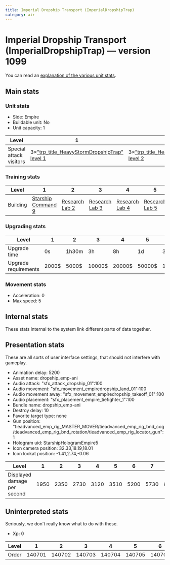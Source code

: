 ```yaml
---
title: Imperial Dropship Transport (ImperialDropshipTrap)
category: air
---
```


# Imperial Dropship Transport (ImperialDropshipTrap) — version 1099

You can read an [explanation  of the various unit stats](unitexplained.md).

## Main stats

### Unit stats

  * Side: Empire
  * Buildable unit: No
  * Unit capacity: 1

|Level                  |1                                                                          |2                                                                          |3                                                                          |4                                                                          |5                                                                          |6                                                                          |7                                                                          |8                                                                          |9                                                                          |10                                                                          |
|-----------------------|---------------------------------------------------------------------------|---------------------------------------------------------------------------|---------------------------------------------------------------------------|---------------------------------------------------------------------------|---------------------------------------------------------------------------|---------------------------------------------------------------------------|---------------------------------------------------------------------------|---------------------------------------------------------------------------|---------------------------------------------------------------------------|----------------------------------------------------------------------------|
|Special attack visitors|3×["trp_title_HeavyStormDropshipTrap" level 1](HeavyStormDropshipTrap.html)|3×["trp_title_HeavyStormDropshipTrap" level 2](HeavyStormDropshipTrap.html)|3×["trp_title_HeavyStormDropshipTrap" level 3](HeavyStormDropshipTrap.html)|3×["trp_title_HeavyStormDropshipTrap" level 4](HeavyStormDropshipTrap.html)|3×["trp_title_HeavyStormDropshipTrap" level 5](HeavyStormDropshipTrap.html)|4×["trp_title_HeavyStormDropshipTrap" level 6](HeavyStormDropshipTrap.html)|4×["trp_title_HeavyStormDropshipTrap" level 7](HeavyStormDropshipTrap.html)|4×["trp_title_HeavyStormDropshipTrap" level 8](HeavyStormDropshipTrap.html)|4×["trp_title_HeavyStormDropshipTrap" level 9](HeavyStormDropshipTrap.html)|4×["trp_title_HeavyStormDropshipTrap" level 10](HeavyStormDropshipTrap.html)|


### Training stats

|Level   |1                                            |2                                      |3                                      |4                                      |5                                      |6                                      |7                                      |8                                      |9                                      |10                                      |
|--------|---------------------------------------------|---------------------------------------|---------------------------------------|---------------------------------------|---------------------------------------|---------------------------------------|---------------------------------------|---------------------------------------|---------------------------------------|----------------------------------------|
|Building|[Starship Command 9](empireFleetCommand.html)|[Research Lab 2](empireOffenseLab.html)|[Research Lab 3](empireOffenseLab.html)|[Research Lab 4](empireOffenseLab.html)|[Research Lab 5](empireOffenseLab.html)|[Research Lab 6](empireOffenseLab.html)|[Research Lab 7](empireOffenseLab.html)|[Research Lab 8](empireOffenseLab.html)|[Research Lab 9](empireOffenseLab.html)|[Research Lab 10](empireOffenseLab.html)|


### Upgrading stats

|Level               |1    |2    |3     |4     |5     |6      |7      |8      |9       |10      |
|--------------------|-----|-----|------|------|------|-------|-------|-------|--------|--------|
|Upgrade time        |0s   |1h30m|3h    |8h    |1d    |3d     |5d     |1w     |1w3d    |2w      |
|Upgrade requirements|2000$|5000$|10000$|20000$|50000$|135000$|225000$|450000$|1500000$|2500000$|


### Movement stats

  * Acceleration: 0
  * Max speed: 5

## Internal stats

These stats internal to the system link different parts of data together.


## Presentation stats

These are all sorts of user interface settings, that should not interfere with gameplay.

  * Animation delay: 5200
  * Asset name: dropship_emp-ani
  * Audio attack: "sfx_attack_dropship_01":100
  * Audio movement: "sfx_movement_empiredropship_land_01":100
  * Audio movement away: "sfx_movement_empiredropship_takeoff_01":100
  * Audio placement: "sfx_placement_empire_tiefighter_1":100
  * Bundle name: dropship_emp-ani
  * Destroy delay: 10
  * Favorite target type: none
  * Gun position: "tieadvanced_emp_rig_MASTER_MOVER/tieadvanced_emp_rig_bnd_cog/tieadvanced_emp_rig_bnd_rotation/tieadvanced_emp_rig_locator_gun":1
  * Hologram uid: StarshipHologramEmpire5
  * Icon camera position: 32.33,18.19,18.01
  * Icon lookat position: -1.41,2.74,-0.06

|Level                      |1   |2   |3   |4   |5   |6   |7   |8   |9   |10  |
|---------------------------|----|----|----|----|----|----|----|----|----|----|
|Displayed damage per second|1950|2350|2730|3120|3510|5200|5730|6240|6760|7800|


## Uninterpreted stats

Seriously, we don't really know what to do with these.

  * Xp: 0

|Level|1     |2     |3     |4     |5     |6     |7     |8     |9     |10    |
|-----|------|------|------|------|------|------|------|------|------|------|
|Order|140701|140702|140703|140704|140705|140706|140707|140708|140709|140710|


